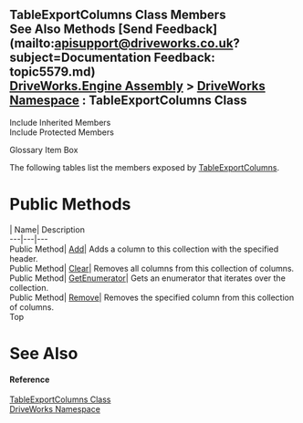 TableExportColumns Class Members   
See Also Methods [Send Feedback](mailto:apisupport@driveworks.co.uk?subject=Documentation Feedback: topic5579.md)  
[DriveWorks.Engine Assembly](topic2156.md) > [DriveWorks Namespace](topic2159.md) : TableExportColumns Class  
---  
  
Include Inherited Members    
Include Protected Members  


Glossary Item Box

The following tables list the members exposed by [TableExportColumns](topic5579.md).

# Public Methods

| Name| Description  
---|---|---  
Public Method| [Add](topic5585.md)| Adds a column to this collection with the specified header.   
Public Method| [Clear](topic5586.md)| Removes all columns from this collection of columns.   
Public Method| [GetEnumerator](topic5587.md)| Gets an enumerator that iterates over the collection.   
Public Method| [Remove](topic5588.md)| Removes the specified column from this collection of columns.   
Top

# See Also

#### Reference

[TableExportColumns Class](topic5579.md)   
[DriveWorks Namespace](topic2159.md)


